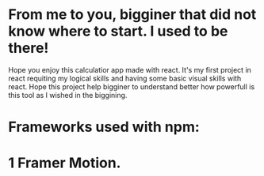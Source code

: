
# From me to you, bigginer that did not know where to start. I used to be there!

Hope you enjoy this calculatior app made with react. It's my first project in react requiting my logical skills and having some basic visual skills with react. Hope this project help bigginer to understand better how powerfull is this tool as I wished in the biggining.

# Frameworks used with npm:

# 1 Framer Motion.
